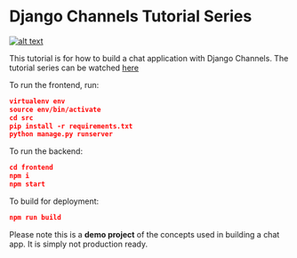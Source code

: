 # Django Channels Tutorial Series

[![alt text](https://github.com/justdjango/justchat/blob/master/thumbnail.png "Logo")](https://youtu.be/uZgRbnIsgrA)

This tutorial is for how to build a chat application with Django Channels. The tutorial series can be watched [here](https://youtu.be/Wv5jlmJs2sU)

To run the frontend, run:

```json
virtualenv env
source env/bin/activate
cd src
pip install -r requirements.txt
python manage.py runserver
```

To run the backend:

```json
cd frontend
npm i
npm start
```

To build for deployment:

```json
npm run build
```

Please note this is a **demo project** of the concepts used in building a chat app. It is simply not production ready.
